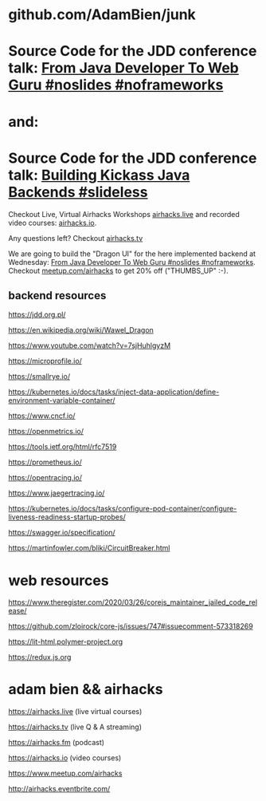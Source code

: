 # github.com/AdamBien/junk

Source Code for the JDD conference talk: [From Java Developer To Web Guru #noslides #noframeworks](https://jdd.org.pl/lecture/#id=62977)
========

and:
========

Source Code for the JDD conference talk: [Building Kickass Java Backends #slideless](https://jdd.org.pl/lecture/#id=62882)
========


Checkout Live, Virtual Airhacks Workshops [airhacks.live](http://airhacks.live) and recorded video courses: [airhacks.io](http://airhacks.io).

Any questions left? Checkout [airhacks.tv](http://airhacks.tv)

We are going to build the "Dragon UI" for the here implemented backend at Wednesday: [From Java Developer To Web Guru #noslides #noframeworks](https://jdd.org.pl/lecture/#id=62977). Checkout [meetup.com/airhacks](https://www.meetup.com/airhacks/events/273876202/) to get 20% off ("THUMBS_UP" :-).

## backend resources

https://jdd.org.pl/

https://en.wikipedia.org/wiki/Wawel_Dragon

https://www.youtube.com/watch?v=7sjHuhlgyzM

https://microprofile.io/

https://smallrye.io/

https://kubernetes.io/docs/tasks/inject-data-application/define-environment-variable-container/

https://www.cncf.io/

https://openmetrics.io/

https://tools.ietf.org/html/rfc7519

https://prometheus.io/

https://opentracing.io/

https://www.jaegertracing.io/

https://kubernetes.io/docs/tasks/configure-pod-container/configure-liveness-readiness-startup-probes/

https://swagger.io/specification/

https://martinfowler.com/bliki/CircuitBreaker.html

# web resources

https://www.theregister.com/2020/03/26/corejs_maintainer_jailed_code_release/

https://github.com/zloirock/core-js/issues/747#issuecomment-573318269

https://lit-html.polymer-project.org

https://redux.js.org


# adam bien && airhacks

https://airhacks.live (live virtual courses)

https://airhacks.tv (live Q & A streaming)

https://airhacks.fm (podcast)

https://airhacks.io (video courses)

https://www.meetup.com/airhacks

http://airhacks.eventbrite.com/
